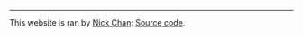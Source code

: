 ----

This website is ran by [Nick Chan](https://github.com/asdfugil):
 [Source code](https://github.com/asdfugil/cheyote.app).

